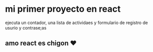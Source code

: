 # mi primer proyecto en react

ejecuta un contador, una lista de actividaes y formulario de registro de usurio y contrase;as
## amo react es chigon ❤️

